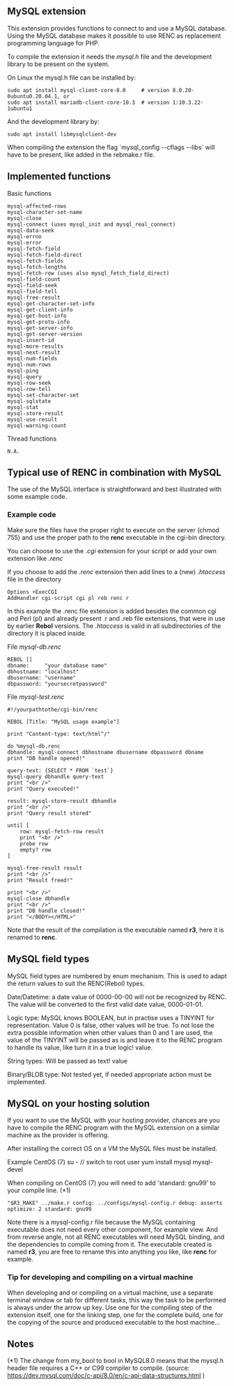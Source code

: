 ## MySQL extension

This extension provides functions to connect to and use a MySQL database.
Using the MySQL database makes it possible to use RENC as replacement programming language for PHP.

To compile the extension it needs the *mysql.h* file and the development library to be present on the system.

On Linux the mysql.h file can be installed by:

    sudo apt install mysql-client-core-8.0     # version 8.0.20-0ubuntu0.20.04.1, or
    sudo apt install mariadb-client-core-10.3  # version 1:10.3.22-1ubuntu1

And the development library by:

    sudo apt install libmysqlclient-dev

When compiling the extension the flag \`mysql_config --cflags --libs` will have to be present, like added in the rebmake.r file.

## Implemented functions

Basic functions

    mysql-affected-rows
    mysql-character-set-name
    mysql-close
    mysql-connect (uses mysql_init and mysql_real_connect)
    mysql-data-seek
    mysql-errno
    mysql-error
    mysql-fetch-field
    mysql-fetch-field-direct
    mysql-fetch-fields
    mysql-fetch-lengths
    mysql-fetch-row (uses also mysql_fetch_field_direct)
    mysql-field-count
    mysql-field-seek
    mysql-field-tell
    mysql-free-result
    mysql-get-character-set-info
    mysql-get-client-info
    mysql-get-host-info
    mysql-get-proto-info
    mysql-get-server-info
    mysql-get-server-version
    mysql-insert-id
    mysql-more-results
    mysql-next-result
    mysql-num-fields
    mysql-num-rows
    mysql-ping
    mysql-query
    mysql-row-seek
    mysql-row-tell
    mysql-set-character-set
    mysql-sqlstate
    mysql-stat
    mysql-store-result
    mysql-use-result
    mysql-warning-count

Thread functions

    N.A.


## Typical use of RENC in combination with MySQL

The use of the MySQL interface is straightforward and best illustrated with some example code.

### Example code 

Make sure the files have the proper right to execute on the server (chmod 755) and use the proper path to the **renc** executable in the cgi-bin directory.

You can choose to use the *.cgi* extension for your script or add your own extension like *.renc*

If you choose to add the *.renc* extension then add lines to a (new) *.htaccess* file in the directory

    Options +ExecCGI
    AddHandler cgi-script cgi pl reb renc r
In this example the .renc file extension is added besides the common cgi and Perl (pl) and already present .r and .reb file extensions, that were in use by earlier **Rebol** versions. The *.htaccess* is valid in all subdirectories of the directory it is placed inside.

File *mysql-db.renc*

    REBOL []
    dbname:     "your database name"
    dbhostname: "localhost"
    dbusername: "username"
    dbpassword: "yoursecretpassword"

File *mysql-test.renc*

    #!/yourpathtothe/cgi-bin/renc

    REBOL [Title: "MySQL usage example"]

    print "Content-type: text/html^/"

    do %mysql-db.renc
    dbhandle: mysql-connect dbhostname dbusername dbpassword dbname
    print "DB handle opened!"

    query-text: {SELECT * FROM `test`} 
    mysql-query dbhandle query-text
    print "<br />"
    print "Query executed!" 

    result: mysql-store-result dbhandle
    print "<br />"
    print "Query result stored"

    until [
        row: mysql-fetch-row result
        print "<br />"
        probe row
        empty? row
    ]

    mysql-free-result result
    print "<br />"
    print "Result freed!"

    print "<br />"
    mysql-close dbhandle
    print "<br />"
    print "DB handle closed!"
    print "</BODY></HTML>"
Note that the result of the compilation is the executable named **r3**, here it is renamed to **renc**.

## MySQL field types

MySQL field types are numbered by enum mechanism. This is used to adapt the return values to suit the RENC(Rebol) types.

Date/Datetime: a date value of 0000-00-00 will not be recognized by RENC.
The value will be converted to the first valid date value, 0000-01-01.

Logic type: MySQL knows BOOLEAN, but in practise uses a TINYINT for representation.
Value 0 is false, other values will be true. To not lose the extra possible information when other values
than 0 and 1 are used, the value of the TINYINT will be passed as is and leave it to the RENC program to handle its value, like turn it in a true logic! value.

String types: Will be passed as text! value

Binary/BLOB type: Not tested yet, if needed appropriate action must be implemented.

## MySQL on your hosting solution

If you want to use the MySQL with your hosting provider, chances are you have to compile
the RENC program with the MySQL extension on a similar machine as the provider is 
offering.

After installing the correct OS on a VM the MySQL files must be installed.

Example CentOS (7)
    su -                           // switch to root user
    yum install mysql mysql-devel

When compiling on CentOS (7) you will need to add 'standard: gnu99' to your compile line. (*1)

    "$R3_MAKE" ../make.r config: ../configs/mysql-config.r debug: asserts optimize: 2 standard: gnu99

Note there is a mysql-config.r file because the MySQL containing executable does not need every other component, for example view.
And from reverse angle, not all RENC executables will need MySQL binding, and the dependencies to compile coming from it.
The executable created is named **r3**, you are free to rename this into anything you like, like **renc** for example.

### Tip for developing and compiling on a virtual machine

When developing and or compiling on a virtual machine, use a separate terminal window or tab for different tasks, this way the task to be performed is always under the arrow up key. 
Use one for the compiling step of the extension itself, one for the linking step, one for the complete build, one for the copying of the source and produced executable to the host machine... 

## Notes

(*1)  The change from my_bool to bool in MySQL8.0 means that the mysql.h header file requires a C++ or C99 compiler to compile. (source: https://dev.mysql.com/doc/c-api/8.0/en/c-api-data-structures.html )